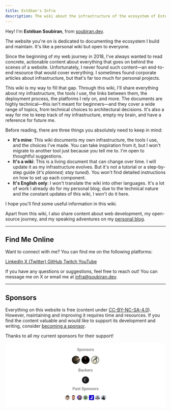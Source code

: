 ```yaml
---
title: Estéban's Infra
description: The wiki about the infrastructure of the ecosystem of Estéban Soubiran.
---
```


Hey! I'm **Estéban Soubiran**, from [soubiran.dev](https://soubiran.dev).

The website you're on is dedicated to documenting the ecosystem I build and maintain. It's like a personal wiki but open to everyone.

Since the beginning of my web journey in 2018, I've always wanted to read concrete, actionable content about everything that goes on behind the scenes of a website. Unfortunately, I never found such content—an end-to-end resource that would cover everything. I sometimes found corporate articles about infrastructure, but that's far too much for personal projects.

This wiki is my way to fill that gap. Through this wiki, I'll share everything about my infrastructure, the tools I use, the links between them, the deployment process, the platforms I rely on, and more. The documents are highly technical—this isn't meant for beginners—and they cover a wide range of topics, from technical choices to architectural decisions. It's also a way for me to keep track of my infrastructure, empty my brain, and have a reference for future me.

Before reading, there are three things you absolutely need to keep in mind:

- **It's mine**: This wiki documents my own infrastructure, the tools I use, and the choices I've made. You can take inspiration from it, but I won't migrate to another tool just because you tell me to. I'm open to thoughtful suggestions.
- **It's a wiki**: This is a living document that can change over time. I will update it as my infrastructure evolves. But it's not a tutorial or a step-by-step guide (_it's planned; stay tuned_). You won't find detailed instructions on how to set up each component.
- **It's English only**: I won't translate the wiki into other languages. It's a lot of work I already do for my personal blog; due to the technical nature and the constant updates of this wiki, I won't do it here.

I hope you'll find some useful information in this wiki.

Apart from this wiki, I also share content about web development, my open-source journey, and my speaking adventures on my [personal blog](https://soubiran.dev/blog).

---

## Find Me Online

Want to connect with me? You can find me on the following platforms:

<p class="flex flex-wrap gap-2">
  <a class="flex items-center gap-1" href="https://www.linkedin.com/in/esteban25/" target="_blank" rel="noopener noreferrer">
    <UIcon name="i-simple-icons:linkedin" class="size-4" />
    <span>LinkedIn</span>
  </a>
  <a class="flex items-center gap-1" href="https://x.com/soubiran_" target="_blank" rel="noopener noreferrer">
    <UIcon name="i-simple-icons:x" class="size-4" />
    <span>X (Twitter)</span>
  </a>
  <a class="flex items-center gap-1" href="https://github.com/barbapapazes" target="_blank" rel="noopener noreferrer">
    <UIcon name="i-simple-icons:github" class="size-4" />
    <span>GitHub</span>
  </a>
  <a class="flex items-center gap-1" href="https://www.twitch.tv/barbapapazes" target="_blank" rel="noopener noreferrer">
    <UIcon name="i-simple-icons:twitch" class="size-4" />
    <span>Twitch</span>
  </a>
  <a class="flex items-center gap-1" href="https://www.youtube.com/@barbapapazes" target="_blank" rel="noopener noreferrer">
    <UIcon name="i-simple-icons:youtube" class="size-4" />
    <span>YouTube</span>
  </a>
</p>

If you have any questions or suggestions, feel free to reach out! You can message me on X or email me at <span class="font-sofia">infra@soubiran.dev</span>.

---

## Sponsors

Everything on this website is free (content under [CC-BY-NC-SA-4.0](https://creativecommons.org/licenses/by-nc-sa/4.0/)). However, maintaining and improving it requires time and resources. If you find the content valuable and would like to support its development and writing, consider [becoming a sponsor](https://soubiran.dev/sponsorship).

Thanks to all my current sponsors for their support!

<a class="not-prose" href="https://soubiran.dev/sponsorship?utm_source=infra.soubiran.dev&utm_medium=link" target="_blank">
  <img src="https://raw.githubusercontent.com/Barbapapazes/static/refs/heads/main/sponsors.svg" alt="Sponsors" class="border-0" />
</a>
